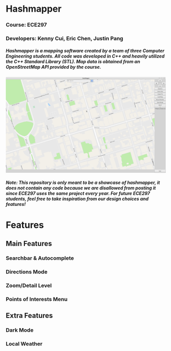 # Hashmapper
### Course: ECE297
### Developers: Kenny Cui, Eric Chen, Justin Pang

##### Hashmapper is a mapping software created by a team of three Computer Engineering students. All code was developed in C++ and heavily utilized the C++ Standard Library (STL). Map data is obtained from an OpenStreetMap API provided by the course. 
![](general.png)
##### Note: This repository is only meant to be a showcase of hashmapper, it does not contain any code because we are disallowed from posting it since ECE297 uses the same project every year. For future ECE297 students, feel free to take inspiration from our design choices and features!

# Features
## Main Features
### Searchbar & Autocomplete
### Directions Mode
### Zoom/Detail Level
### Points of Interests Menu

## Extra Features
### Dark Mode
### Local Weather